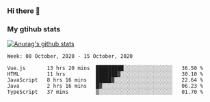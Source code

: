 ### Hi there 👋

### My gtihub stats

[![Anurag's github stats](https://github-readme-stats.vercel.app/api?username=gaozhidong)](https://github.com/gaozhidong/github-readme-stats)

<!--START_SECTION:waka-->
```text
Week: 08 October, 2020 - 15 October, 2020

Vue.js       13 hrs 20 mins  █████████░░░░░░░░░░░░░░░░   36.50 % 
HTML         11 hrs          ███████▓░░░░░░░░░░░░░░░░░   30.10 % 
JavaScript   8 hrs 16 mins   █████▓░░░░░░░░░░░░░░░░░░░   22.64 % 
Java         2 hrs 16 mins   █▓░░░░░░░░░░░░░░░░░░░░░░░   06.23 % 
TypeScript   37 mins         ▒░░░░░░░░░░░░░░░░░░░░░░░░   01.70 % 
```
<!--END_SECTION:waka-->